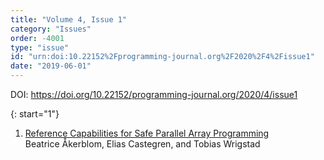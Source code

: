 ```yaml
---
title: "Volume 4, Issue 1"
category: "Issues"
order: -4001
type: "issue"
id: "urn:doi:10.22152%2Fprogramming-journal.org%2F2020%2F4%2Fissue1"
date: "2019-06-01"
---
```

DOI: <https://doi.org/10.22152/programming-journal.org/2020/4/issue1>





{: start="1"}
1. [Reference Capabilities for Safe Parallel Array Programming](/2020/4/1)  
Beatrice Åkerblom, Elias Castegren, and Tobias Wrigstad



